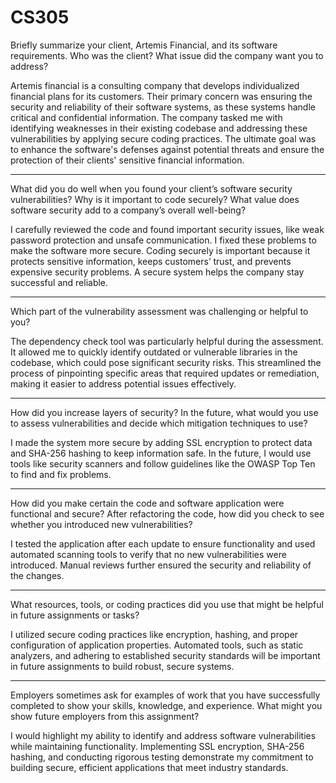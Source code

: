 # CS305

Briefly summarize your client, Artemis Financial, and its software requirements. Who was the client? What issue did the company want you to address?

Artemis financial is a consulting company that develops individualized financial plans for its customers.  Their primary concern was ensuring the security and reliability of their software systems, as these systems handle critical and confidential information. The company tasked me with identifying weaknesses in their existing codebase and addressing these vulnerabilities by applying secure coding practices. The ultimate goal was to enhance the software's defenses against potential threats and ensure the protection of their clients' sensitive financial information.

---------------------------------------------------------------------------------------------------

What did you do well when you found your client’s software security vulnerabilities? Why is it important to code securely? What value does software security add to a company’s overall well-being?

I carefully reviewed the code and found important security issues, like weak password protection and unsafe communication. I fixed these problems to make the software more secure. Coding securely is important because it protects sensitive information, keeps customers’ trust, and prevents expensive security problems. A secure system helps the company stay successful and reliable.

---------------------------------------------------------------------------------------------------
Which part of the vulnerability assessment was challenging or helpful to you?

The dependency check tool was particularly helpful during the assessment. It allowed me to quickly identify outdated or vulnerable libraries in the codebase, which could pose significant security risks. This streamlined the process of pinpointing specific areas that required updates or remediation, making it easier to address potential issues effectively.

---------------------------------------------------------------------------------------------------
How did you increase layers of security? In the future, what would you use to assess vulnerabilities and decide which mitigation techniques to use?

I made the system more secure by adding SSL encryption to protect data and SHA-256 hashing to keep information safe. In the future, I would use tools like security scanners and follow guidelines like the OWASP Top Ten to find and fix problems.

---------------------------------------------------------------------------------------------------
How did you make certain the code and software application were functional and secure? After refactoring the code, how did you check to see whether you introduced new vulnerabilities?

I tested the application after each update to ensure functionality and used automated scanning tools to verify that no new vulnerabilities were introduced. Manual reviews further ensured the security and reliability of the changes.

---------------------------------------------------------------------------------------------------
What resources, tools, or coding practices did you use that might be helpful in future assignments or tasks?

I utilized secure coding practices like encryption, hashing, and proper configuration of application properties. Automated tools, such as static analyzers, and adhering to established security standards will be important in future assignments to build robust, secure systems.

---------------------------------------------------------------------------------------------------
Employers sometimes ask for examples of work that you have successfully completed to show your skills, knowledge, and experience. What might you show future employers from this assignment?

I would highlight my ability to identify and address software vulnerabilities while maintaining functionality. Implementing SSL encryption, SHA-256 hashing, and conducting rigorous testing demonstrate my commitment to building secure, efficient applications that meet industry standards.
